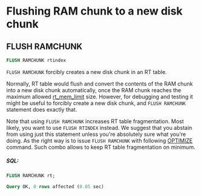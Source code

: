# Flushing RAM chunk to a new disk chunk 

## FLUSH RAMCHUNK

<!-- example flush_ramchunk -->

```sql
FLUSH RAMCHUNK rtindex
```

`FLUSH RAMCHUNK` forcibly creates a new disk chunk in an RT table.

Normally, RT table would flush and convert the contents of the RAM chunk into a new disk chunk automatically, once the RAM chunk reaches the maximum allowed [rt_mem_limit](../Creating_a_table/Local_tables/Plain_and_real-time_table_settings.md#rt_mem_limit) size. However, for debugging and testing it might be useful to forcibly create a new disk chunk, and `FLUSH RAMCHUNK` statement does exactly that.

Note that using `FLUSH RAMCHUNK` increases RT table fragmentation. Most likely, you want to use `FLUSH RTINDEX` instead. We suggest that you  abstain from using just this statement unless you're absolutely sure what you're doing. As the right way is to issue `FLUSH RAMCHUNK` with  following [OPTIMIZE](../Securing_and_compacting_a_table/Compacting_a_table.md#OPTIMIZE-TABLE) command. Such combo allows to keep RT table fragmentation on minimum.


<!-- intro -->
##### SQL:

<!-- request SQL -->

```sql
FLUSH RAMCHUNK rt;
```
<!-- response mysql -->
```sql
Query OK, 0 rows affected (0.05 sec)
```
<!-- end -->